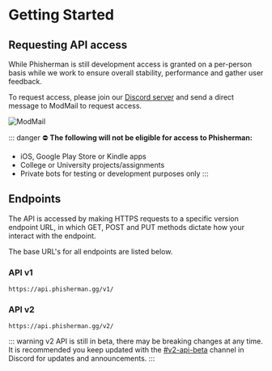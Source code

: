 # Getting Started

## Requesting API access

While Phisherman is still development access is granted on a per-person basis while we work to ensure overall stability, performance and gather user feedback.

To request access, please join our [Discord server](https://discord.gg/QwrpmTgvWy) and send a direct message to ModMail to request access.

![ModMail](/images/modmail.png)

::: danger ⛔ **The following will not be eligible for access to Phisherman:**
- iOS, Google Play Store or Kindle apps
- College or University projects/assignments
- Private bots for testing or development purposes only
:::

## Endpoints

The API is accessed by making HTTPS requests to a specific version endpoint URL, in which GET, POST and PUT methods dictate how your interact with the endpoint.

The base URL's for all endpoints are listed below.

### API v1  <Badge type="tip" text="stable" />
```
https://api.phisherman.gg/v1/
```

### API v2  <Badge type="warning" text="beta" />
```
https://api.phisherman.gg/v2/
```

::: warning
v2 API is still in beta, there may be breaking changes at any time. It is recommended you keep updated with the [#v2-api-beta](https://discord.com/channels/878130674844979210/904090622208663632) channel in Discord for updates and announcements.
:::